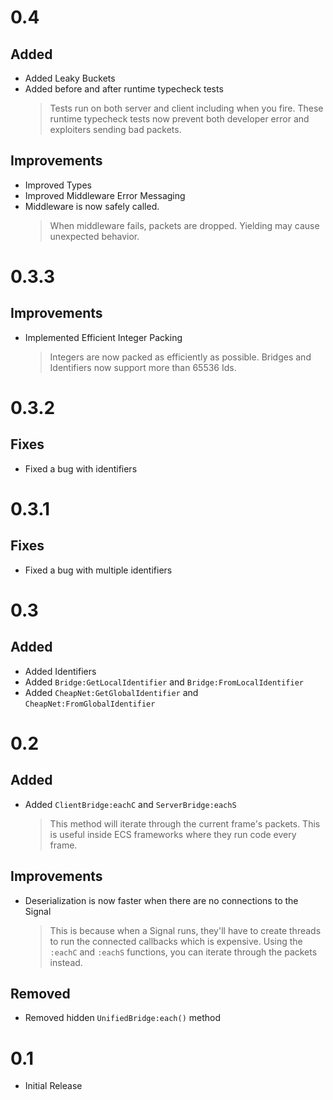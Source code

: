 # 0.4

## Added
- Added Leaky Buckets
- Added before and after runtime typecheck tests
	> Tests run on both server and client including when you fire.
	> These runtime typecheck tests now prevent both developer error and
	> exploiters sending bad packets.
## Improvements
- Improved Types
- Improved Middleware Error Messaging
- Middleware is now safely called.
	> When middleware fails, packets are dropped. Yielding may cause unexpected
	> behavior.
	
# 0.3.3

## Improvements
- Implemented Efficient Integer Packing
	> Integers are now packed as efficiently as possible.
	> Bridges and Identifiers now support more than 65536 Ids.

# 0.3.2

## Fixes
- Fixed a bug with identifiers

# 0.3.1

## Fixes
- Fixed a bug with multiple identifiers

# 0.3

## Added
- Added Identifiers
- Added `Bridge:GetLocalIdentifier` and `Bridge:FromLocalIdentifier`
- Added `CheapNet:GetGlobalIdentifier` and `CheapNet:FromGlobalIdentifier`

# 0.2

## Added
- Added `ClientBridge:eachC` and `ServerBridge:eachS`
	> This method will iterate through the current frame's packets.
	> This is useful inside ECS frameworks where they run code every frame.

## Improvements
- Deserialization is now faster when there are no connections to the Signal
	> This is because when a Signal runs, they'll have to create threads to
	> run the connected callbacks which is expensive.
	> Using the `:eachC` and `:eachS` functions, you can iterate through the
	> packets instead.

## Removed
- Removed hidden `UnifiedBridge:each()` method

# 0.1
- Initial Release